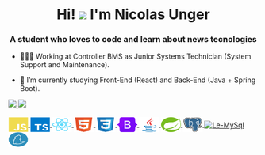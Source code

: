 <h1 align="center">Hi! <img src="https://raw.githubusercontent.com/kaueMarques/kaueMarques/master/hi.gif" width="30px"> I'm Nicolas Unger</h1>
<h3 align="center">A student who loves to code and learn about news tecnologies</h3>

- 👨🏻‍💻 Working at Controller BMS as Junior Systems Technician (System Support and Maintenance).

- 🌱 I’m currently studying Front-End (React) and Back-End (Java + Spring Boot).

 <div>
  <a href="https://github.com/nickunger99">
  <img height="150em" src="https://github-readme-stats.vercel.app/api?username=nickunger99&show_icons=true&theme=midnight-purple&include_all_commits=true&count_private=true"/>
  <img height="150em" src="https://github-readme-stats.vercel.app/api/top-langs/?username=nickunger99&layout=compact&langs_count=7&theme=midnight-purple"/>
</div>
  <div style="display: inline_block"><br>
  <img align="center" alt="Le-Js" height="30" width="40" src="https://raw.githubusercontent.com/devicons/devicon/master/icons/javascript/javascript-plain.svg">
  <img align="center" alt="Le-Ts" height="30" width="40" src="https://raw.githubusercontent.com/devicons/devicon/master/icons/typescript/typescript-plain.svg">
  <img align="center" alt="Le-React" height="30" width="40" src="https://raw.githubusercontent.com/devicons/devicon/master/icons/react/react-original.svg">
  <img align="center" alt="Le-HTML" height="30" width="40" src="https://raw.githubusercontent.com/devicons/devicon/master/icons/html5/html5-original.svg">
  <img align="center" alt="Le-CSS" height="30" width="40" src="https://raw.githubusercontent.com/devicons/devicon/master/icons/css3/css3-original.svg">
  <img align="center" alt="Le-Bootstrap" height="30" width="40" src="https://raw.githubusercontent.com/devicons/devicon/master/icons/bootstrap/bootstrap-original.svg">
  <img align="center" alt="Le-Java" height="30" width="40" src="https://raw.githubusercontent.com/devicons/devicon/master/icons/java/java-original.svg">
  <img align="center" alt="Le-Java" height="30" width="40" src="https://github.com/devicons/devicon/blob/master/icons/spring/spring-original.svg">
  <img align="center" alt="Le-Postgre" height="30" width="40" src="https://raw.githubusercontent.com/devicons/devicon/master/icons/postgresql/postgresql-original.svg">
  <img align="center" alt="Le-MySql" height="30" width="40" src="https://cdn.jsdelivr.net/gh/devicons/devicon/icons/mysql/mysql-plain.svg">
  <img align="center" alt="Le-Yarn" height="30" width="40" src="https://raw.githubusercontent.com/devicons/devicon/master/icons/yarn/yarn-original.svg">
</div>
